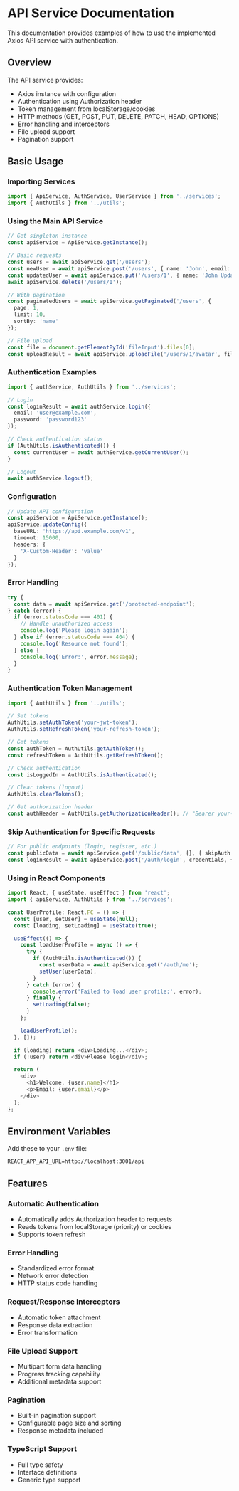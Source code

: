 # API Service Documentation

This documentation provides examples of how to use the implemented Axios API service with authentication.

## Overview

The API service provides:
- Axios instance with configuration
- Authentication using Authorization header
- Token management from localStorage/cookies
- HTTP methods (GET, POST, PUT, DELETE, PATCH, HEAD, OPTIONS)
- Error handling and interceptors
- File upload support
- Pagination support

## Basic Usage

### Importing Services

```typescript
import { ApiService, AuthService, UserService } from '../services';
import { AuthUtils } from '../utils';
```

### Using the Main API Service

```typescript
// Get singleton instance
const apiService = ApiService.getInstance();

// Basic requests
const users = await apiService.get('/users');
const newUser = await apiService.post('/users', { name: 'John', email: 'john@example.com' });
const updatedUser = await apiService.put('/users/1', { name: 'John Updated' });
await apiService.delete('/users/1');

// With pagination
const paginatedUsers = await apiService.getPaginated('/users', { 
  page: 1, 
  limit: 10, 
  sortBy: 'name' 
});

// File upload
const file = document.getElementById('fileInput').files[0];
const uploadResult = await apiService.uploadFile('/users/1/avatar', file, 'avatar');
```

### Authentication Examples

```typescript
import { authService, AuthUtils } from '../services';

// Login
const loginResult = await authService.login({
  email: 'user@example.com',
  password: 'password123'
});

// Check authentication status
if (AuthUtils.isAuthenticated()) {
  const currentUser = await authService.getCurrentUser();
}

// Logout
await authService.logout();
```

### Configuration

```typescript
// Update API configuration
const apiService = ApiService.getInstance();
apiService.updateConfig({
  baseURL: 'https://api.example.com/v1',
  timeout: 15000,
  headers: {
    'X-Custom-Header': 'value'
  }
});
```

### Error Handling

```typescript
try {
  const data = await apiService.get('/protected-endpoint');
} catch (error) {
  if (error.statusCode === 401) {
    // Handle unauthorized access
    console.log('Please login again');
  } else if (error.statusCode === 404) {
    console.log('Resource not found');
  } else {
    console.log('Error:', error.message);
  }
}
```

### Authentication Token Management

```typescript
import { AuthUtils } from '../utils';

// Set tokens
AuthUtils.setAuthToken('your-jwt-token');
AuthUtils.setRefreshToken('your-refresh-token');

// Get tokens
const authToken = AuthUtils.getAuthToken();
const refreshToken = AuthUtils.getRefreshToken();

// Check authentication
const isLoggedIn = AuthUtils.isAuthenticated();

// Clear tokens (logout)
AuthUtils.clearTokens();

// Get authorization header
const authHeader = AuthUtils.getAuthorizationHeader(); // "Bearer your-jwt-token"
```

### Skip Authentication for Specific Requests

```typescript
// For public endpoints (login, register, etc.)
const publicData = await apiService.get('/public/data', {}, { skipAuth: true });
const loginResult = await apiService.post('/auth/login', credentials, { skipAuth: true });
```

### Using in React Components

```typescript
import React, { useState, useEffect } from 'react';
import { apiService, AuthUtils } from '../services';

const UserProfile: React.FC = () => {
  const [user, setUser] = useState(null);
  const [loading, setLoading] = useState(true);

  useEffect(() => {
    const loadUserProfile = async () => {
      try {
        if (AuthUtils.isAuthenticated()) {
          const userData = await apiService.get('/auth/me');
          setUser(userData);
        }
      } catch (error) {
        console.error('Failed to load user profile:', error);
      } finally {
        setLoading(false);
      }
    };

    loadUserProfile();
  }, []);

  if (loading) return <div>Loading...</div>;
  if (!user) return <div>Please login</div>;

  return (
    <div>
      <h1>Welcome, {user.name}</h1>
      <p>Email: {user.email}</p>
    </div>
  );
};
```

## Environment Variables

Add these to your `.env` file:

```
REACT_APP_API_URL=http://localhost:3001/api
```

## Features

### Automatic Authentication
- Automatically adds Authorization header to requests
- Reads tokens from localStorage (priority) or cookies
- Supports token refresh

### Error Handling
- Standardized error format
- Network error detection
- HTTP status code handling

### Request/Response Interceptors
- Automatic token attachment
- Response data extraction
- Error transformation

### File Upload Support
- Multipart form data handling
- Progress tracking capability
- Additional metadata support

### Pagination
- Built-in pagination support
- Configurable page size and sorting
- Response metadata included

### TypeScript Support
- Full type safety
- Interface definitions
- Generic type support